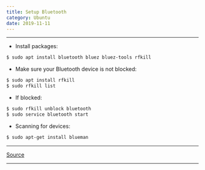```yaml
---
title: Setup Bluetooth
category: Ubuntu
date: 2019-11-11
---
```


-----

* Install packages:
```bash
$ sudo apt install bluetooth bluez bluez-tools rfkill
```

* Make sure your Bluetooth device is not blocked:
```bash
$ sudo apt install rfkill
$ sudo rfkill list
```

* If blocked:
```bash
$ sudo rfkill unblock bluetooth
$ sudo service bluetooth start
```

* Scanning for devices:
```bash
$ sudo apt-get install blueman
```

-----

[Source](https://www.maketecheasier.com/setup-bluetooth-in-linux/)

-----